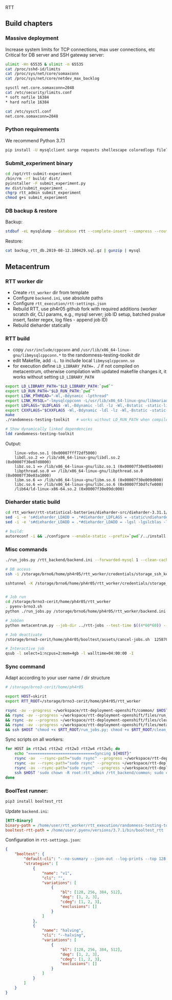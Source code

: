RTT

## Build chapters

### Massive deployment

Increase system limits for TCP connections, max user connections, etc
Critical for DB server and SSH gateway server:

```bash
ulimit -Hn 65535 & ulimit -n 65535
cat /proc/sshd-id/limits
cat /proc/sys/net/core/somaxconn
cat /proc/sys/net/core/netdev_max_backlog

sysctl net.core.somaxconn=2048
cat /etc/security/limits.conf
* soft nofile 16384
* hard nofile 16384

cat /etc/sysctl.conf 
net.core.somaxconn=2048
```

### Python requirements 

We recommend Python 3.7.1

```bash
pip install -U mysqlclient sarge requests shellescape coloredlogs filelock sshtunnel cryptography paramiko configparser
```

### Submit_experiment binary

```bash
cd /opt/rtt-submit-experiment
/bin/rm -rf build/ dist/
pyinstaller -F submit_experiment.py
mv dist/submit_experiment .
chgrp rtt_admin submit_experiment
chmod g+s submit_experiment
```


### DB backup & restore

Backup:
```bash
stdbuf -eL mysqldump --database rtt --complete-insert --compress --routines --triggers  --hex-blob  2> ~/backup-error.log | gzip > ~/backup_rtt_db.$(date +%F.%H%M%S).sql.gz
```

Restore:
```bash
cat backup_rtt_db.2019-08-12.180429.sql.gz | gunzip | mysql
```


## Metacentrum

### RTT worker dir

- Create `rtt_worker` dir from template
- Configure `backend.ini`, use absolute paths
- Configure `rtt_execution/rtt-settings.json`
- Rebuild RTT, use ph4r05 github fork with required additions (worker scratch dir, CLI params, e.g., mysql server; job ID setup, batched pvalue insert, faster regex, log files - append job ID)
- Rebuild dieharder statically


### RTT build
- copy `/usr/include/cppconn` and `/usr/lib/x86_64-linux-gnu/libmysqlcppconn.*` to the randomness-testing-toolkit dir
- edit Makefile, add `-L.`  to include local `libmysqlcppconn.so`
- for execution define `LD_LIBRARY_PATH=.` ./  if not compiled on metacentrum, otherwise compilation with updated makefile changes it, it works without setting `LD_LIBRARY_PATH`

```bash
export LD_LIBRARY_PATH="$LD_LIBRARY_PATH:`pwd`"
export LD_RUN_PATH="$LD_RUN_PATH:`pwd`"
export LINK_PTHREAD="-Wl,-Bdynamic -lpthread"
export LINK_MYSQL="-lmysqlcppconn -L/usr/lib/x86_64-linux-gnu/libmariadbclient.a -lmariadbclient"
export LDFLAGS="$LDFLAGS -Wl,-Bdynamic -ldl -lz -Wl,-Bstatic -static-libstdc++ -static-libgcc -L `pwd`"
export CXXFLAGS="$CXXFLAGS -Wl,-Bdynamic -ldl -lz -Wl,-Bstatic -static-libstdc++ -static-libgcc -L `pwd`"
make
./randomness-testing-toolkit   # works without LD_RUN_PATH when compiled with these ENVs set

# Show dynamically linked dependencies
ldd randomness-testing-toolkit
```

Output: 
```
	linux-vdso.so.1 (0x00007fff72df5000)
	libdl.so.2 => /lib/x86_64-linux-gnu/libdl.so.2 (0x00007f30e07d8000)
	libz.so.1 => /lib/x86_64-linux-gnu/libz.so.1 (0x00007f30e05be000)
	libpthread.so.0 => /lib/x86_64-linux-gnu/libpthread.so.0 (0x00007f30e03a1000)
	libm.so.6 => /lib/x86_64-linux-gnu/libm.so.6 (0x00007f30e009d000)
	libc.so.6 => /lib/x86_64-linux-gnu/libc.so.6 (0x00007f30dfcfe000)
	/lib64/ld-linux-x86-64.so.2 (0x00007f30e09dc000)
```


### Dieharder static build
```bash
cd rtt_worker/rtt-statistical-batteries/dieharder-src/dieharder-3.31.1/
sed -i -e 's#dieharder_LDADD = .*#dieharder_LDFLAGS = -static\ndieharder_LDADD = -lgsl -lgslcblas -lm  ../libdieharder/libdieharder.la#g' dieharder/Makefile.am
sed -i -e 's#dieharder_LDADD = .*#dieharder_LDADD = -lgsl -lgslcblas -lm -static ../libdieharder/libdieharder.la#g' dieharder/Makefile.in

# build:
autoreconf -i && ./configure --enable-static --prefix=`pwd`/../install --enable-static=dieharder && make -j3 && make install
```


### Misc commands

```bash
./run_jobs.py /rtt_backend/backend.ini --forwarded-mysql 1 --clean-cache 1 --clean-logs 1 --deactivate 1 --name 'meta:tester' --id 'meta:tester' --location 'metacentrum' --longterm 0

# DB access
ssh -i /storage/brno6/home/ph4r05/rtt_worker/credentials/storage_ssh_key rtt_storage@147.251.124.16 -L 3306:192.168.3.164:3306 -N

sshtunnel -K /storage/brno6/home/ph4r05/rtt_worker/credentials/storage_ssh_key -R 192.168.3.164:3306  -U rtt_storage 147.251.124.16 -S 'pSW^+kiogGeItQTwnqXt5gWVi<L?xf' -L :3336


# Job run
cd /storage/brno3-cerit/home/ph4r05/rtt_worker
. pyenv-brno3.sh
python ./run_jobs.py /storage/brno6/home/ph4r05/rtt_worker/backend.ini --forwarded-mysql 1 --clean-cache 1 --clean-logs 1 --deactivate 1 --name 'meta:tester' --id 'meta:tester' --location 'metacentrum' --longterm 0

# JobGen
python metacentrum.py --job-dir ../rtt-jobs --test-time $((4*60*60)) --hr-job 4 --num 100 --qsub-ncpu 4 --qsub-ram 8 --scratch-size 8500 

# Job deactivate
/storage/brno3-cerit/home/ph4r05/booltest/assets/cancel-jobs.sh  12587081 12587180

# Interactive job
qsub -l select=1:ncpus=2:mem=4gb -l walltime=04:00:00 -I
```

### Sync command

Adapt according to your user name / dir structure

```bash
# /storage/brno3-cerit/home/ph4r05

export HOST=skirit
export RTT_ROOT=/storage/brno3-cerit/home/ph4r05/rtt_worker

rsync -av --progress ~/workspace/rtt-deployment-openshift/common/ $HOST:$RTT_ROOT/common/ \
&& rsync -av --progress ~/workspace/rtt-deployment-openshift/files/run_jobs.py $HOST:$RTT_ROOT/ \
&& rsync -av --progress ~/workspace/rtt-deployment-openshift/files/clean_cache.py $HOST:$RTT_ROOT/clean_cache_backend.py \
&& rsync -av --progress ~/workspace/rtt-deployment-openshift/files/metacentrum.py $HOST:$RTT_ROOT \
&& ssh $HOST "chmod +x $RTT_ROOT/run_jobs.py; chmod +x $RTT_ROOT/clean_cache_backend.py;"
```

Sync scripts on all workers:

```bash
for HOST in rtt2w1 rtt2w2 rtt2w3 rtt2w4 rtt2w5; do 
    echo "=============================Syncing ${HOST}"
    rsync -av  --rsync-path="sudo rsync" --progress ~/workspace/rtt-deployment-openshift/common/ $HOST:/rtt_backend/common/
    rsync -av --rsync-path="sudo rsync" --progress ~/workspace/rtt-deployment-openshift/files/run_jobs.py $HOST:/rtt_backend/
    rsync -av --rsync-path="sudo rsync" --progress ~/workspace/rtt-deployment-openshift/files/clean_cache.py  $HOST:/rtt_backend/clean_cache_backend.py
    ssh $HOST 'sudo chown -R root:rtt_admin /rtt_backend/common; sudo chown -R root:rtt_admin /rtt_backend/run_jobs.py; sudo chmod +x /rtt_backend/run_jobs.py; sudo chown -R root:rtt_admin /rtt_backend/clean_cache_backend.py; sudo chmod +x /rtt_backend/clean_cache_backend.py; '
done
```

### BoolTest runner:

```bash
pip3 install booltest_rtt
```

Update `backend.ini`:

```ini
[RTT-Binary]
binary-path = /home/user/rtt_worker/rtt_execution/randomness-testing-toolkit
booltest-rtt-path = /home/user/.pyenv/versions/3.7.1/bin/booltest_rtt
```

Configuration in `rtt-settings.json`:

```json
{
    "booltest": {
        "default-cli": "--no-summary --json-out --log-prints --top 128 --no-comb-and --only-top-comb --only-top-deg --no-term-map --topterm-heap --topterm-heap-k 256 --best-x-combs 512",
        "strategies": [
            {
                "name": "v1",
                "cli": "",
                "variations": [
                    {
                        "bl": [128, 256, 384, 512],
                        "deg": [1, 2, 3],
                        "cdeg": [1, 2, 3],
                        "exclusions": []
                    }
                ]
            },
            {
                "name": "halving",
                "cli": "--halving",
                "variations": [
                    {
                        "bl": [128, 256, 384, 512],
                        "deg": [1, 2, 3],
                        "cdeg": [1, 2, 3],
                        "exclusions": []
                    }
                ]
            }
        ]
    }
}
```
